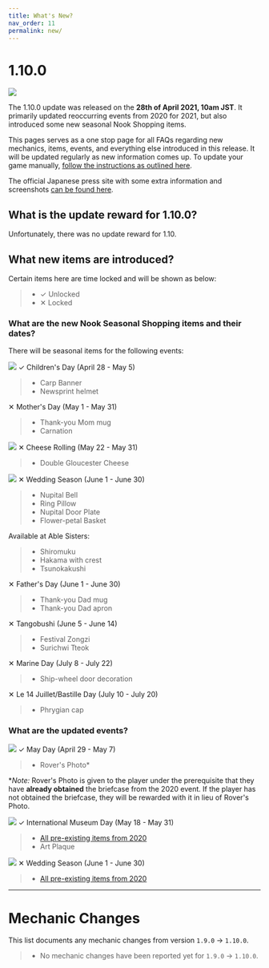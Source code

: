 ```yaml
---
title: What's New?
nav_order: 11
permalink: new/
---
```


# 1.10.0

![](https://assets.nintendo.com/image/upload/f_auto,h_1080,q_auto,w_1920/ncom/en_US/articles/2021/may-day-international-museum-day-and-wedding-season-come-to-animal-crossing-new-horizons/800x450_Switch_News_ACSpring2021?v=2021042719)

The 1.10.0 update was released on the **28th of April 2021, 10am JST**. It primarily updated reoccurring events from 2020 for 2021, but also introduced some new seasonal Nook Shopping items.

This pages serves as a one stop page for all FAQs regarding new mechanics, items, events, and everything else introduced in this release. It will be updated regularly as new information comes up. To update your game manually, [follow the instructions as outlined here](/acnhfaq/misc/#how-do-i-manually-update-my-acnh-game).

The official Japanese press site with some extra information and screenshots [can be found here](https://topics.nintendo.co.jp/article/4aca50db-b0bd-4552-827e-9eadda7ce4e9).

## What is the update reward for 1.10.0?
Unfortunately, there was no update reward for 1.10.

## What new items are introduced?
Certain items here are time locked and will be shown as below:
> - <span class="label label-green">✓ Unlocked</span>
> - <span class="label label-red">✕ Locked</span>

### What are the new Nook Seasonal Shopping items and their dates?
There will be seasonal items for the following events:

![](https://dodocodes.com/images/articles/e6a418faeb667a766619f0f171d6bd7a)
<span class="label label-green">✓</span> Children's Day (April 28 - May 5)
> - Carp Banner
> - Newsprint helmet

<span class="label label-red">✕</span> Mother's Day (May 1 - May 31)
> - Thank-you Mom mug
> - Carnation

![](https://dodocodes.com/images/articles/469cc5d2d2bedad6e3e8a52d8f486ea1)
<span class="label label-red">✕</span> Cheese Rolling (May 22 - May 31)
> - Double Gloucester Cheese

![](https://assets.nintendo.com/image/upload/v1619204025/ncom/en_US/articles/2021/may-day-international-museum-day-and-wedding-season-come-to-animal-crossing-new-horizons/ACNH-april-26---wedding2.jpg)
<span class="label label-red">✕</span> Wedding Season (June 1 - June 30)
> - Nupital Bell
> - Ring Pillow
> - Nupital Door Plate
> - Flower-petal Basket

Available at Able Sisters:
> - Shiromuku
> - Hakama with crest
> - Tsunokakushi

<span class="label label-red">✕</span> Father's Day (June 1 - June 30)
> - Thank-you Dad mug
> - Thank-you Dad apron

<span class="label label-red">✕</span> Tangobushi (June 5 - June 14)
> - Festival Zongzi
> - Surichwi Tteok

<span class="label label-red">✕</span> Marine Day (July 8 - July 22)
> - Ship-wheel door decoration

<span class="label label-red">✕</span> Le 14 Juillet/Bastille Day (July 10 - July 20)
> - Phrygian cap

### What are the updated events?

![](https://assets.nintendo.com/image/upload/v1619202558/ncom/en_US/articles/2021/may-day-international-museum-day-and-wedding-season-come-to-animal-crossing-new-horizons/May_Day_2021.jpg)
<span class="label label-green">✓</span> May Day (April 29 - May 7)

> - Rover's Photo*

\**Note:* Rover's Photo is given to the player under the prerequisite that they have **already obtained** the briefcase from the 2020 event. If the player has not obtained the briefcase, they will be rewarded with it in lieu of Rover's Photo.

![](https://assets.nintendo.com/image/upload/v1619204026/ncom/en_US/articles/2021/may-day-international-museum-day-and-wedding-season-come-to-animal-crossing-new-horizons/ACNH-april-26---museum.jpg)
<span class="label label-green">✓</span> International Museum Day (May 18 - May 31)

> - [All pre-existing items from 2020](https://catalogue.ac/?s=ZXZ0PWludGVybmF0aW9uYWxfbXVzZXVtX2RheQ==)
> - Art Plaque

![](https://assets.nintendo.com/image/upload/v1619204025/ncom/en_US/articles/2021/may-day-international-museum-day-and-wedding-season-come-to-animal-crossing-new-horizons/ACNH-april-26---wedding1.jpg)
<span class="label label-red">✕</span> Wedding Season (June 1 - June 30)

> - [All pre-existing items from 2020](https://catalogue.ac/?s=ZXZ0PXdlZGRpbmdfc2Vhc29u)

* * *

# Mechanic Changes
This list documents any mechanic changes from version `1.9.0` -> `1.10.0`.
> - No mechanic changes have been reported yet for `1.9.0` -> `1.10.0`.

<!-- This list documents any mechanic changes from version `1.6.0` -> `1.7.0`.
- Regarding villager gifting:
    - All hand gifted clothing (aside from wetsuits) are now unsafe. (They will store them)
    - Clothing can now be placed on top of surfaces in villagers' houses. 
    - Shoes are now able to be placed in villagers' houses.
    - Some items in villager houses are now rotated inward instead of facing the wall.
    - Wreath glitch appears to be fixed.
- It is now possible for villagers to have the move out bubble before having the first K.K. concert.
- Snowballs now have less strict spawn conditions. 
- Celeste can now show up on a Sunday. -->

<!-- No mechanic changes have been reported for `1.7.0` -> `1.8.0` yet. -->
<!-- 
This list documents any mechanic changes from version `1.8.0` -> `1.9.0`.
- Regarding villager gifting:
    - The "fruit stack" trick to get villager photos via mail no longer works. However, if the individual item in a stack is worth 750+ bells, the villager can still send their photo via mail.
    - Villager photos can now be placed on surfaces in villager homes.  -->
